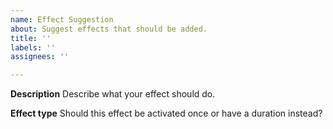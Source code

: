 ```yaml
---
name: Effect Suggestion
about: Suggest effects that should be added.
title: ''
labels: ''
assignees: ''

---
```


**Description**
Describe what your effect should do.

**Effect type**
Should this effect be activated once or have a duration instead?
